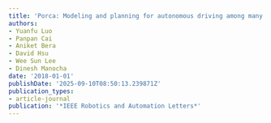 ```yaml
---
title: 'Porca: Modeling and planning for autonomous driving among many pedestrians'
authors:
- Yuanfu Luo
- Panpan Cai
- Aniket Bera
- David Hsu
- Wee Sun Lee
- Dinesh Manocha
date: '2018-01-01'
publishDate: '2025-09-10T08:50:13.239871Z'
publication_types:
- article-journal
publication: '*IEEE Robotics and Automation Letters*'
---
```

